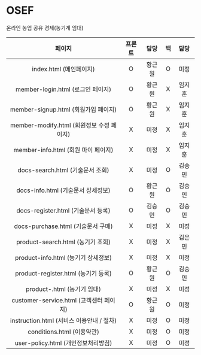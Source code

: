 # OSEF
 온라인 농업 공유 경제(농기계 임대)

|페이지|프론트|담당|백|담당|
|:---:|:---:|:---:|:---:|:---:|
|index.html (메인페이지)|O|황근원|O|미정|
|member-login.html (로그인 페이지)|O|황근원|X|임지훈|
|member-signup.html (회원가입 페이지)|O|황근원|X|임지훈|
|member-modify.html (회원정보 수정 페이지)|X|미정|X|임지훈|
|member-info.html (회원 마이 페이지)|X|미정|X|임지훈|
|docs-search.html (기술문서 조회)|X|미정|O|김승민|
|docs-info.html (기술문서 상세정보)|O|황근원|O|김승민|
|docs-register.html (기술문서 등록)|O|김승민|O|김승민|
|docs-purchase.html (기술문서 구매)|X|미정|X|미정|
|product-search.html (농기기 조회)|X|미정|X|김은민|
|product-info.html (농기기 상세정보)|X|미정|X|미정|
|product-register.html (농기기 등록)|O|황근원|O|김승민|
|product-.html (농기기 임대)|X|미정|X|미정|
|customer-service.html (고객센터 페이지)|O|황근원|O|미정|
|instruction.html (서비스 이용안내 / 절차)|X|미정|O|미정|
|conditions.html (이용약관)|X|미정|O|미정|
|user-policy.html (개인정보처리방침)|X|미정|O|미정|
